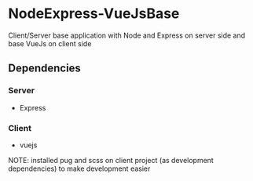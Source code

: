 # NodeExpress-VueJsBase
Client/Server base application with Node and Express on server side and base VueJs on client side

## Dependencies
### Server
- Express

### Client
- vuejs

 NOTE: installed pug and scss on client project (as development dependencies) to make development easier